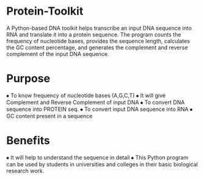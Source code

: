 # Protein-Toolkit
A Python-based DNA toolkit helps transcribe an input DNA sequence into RNA and translate it into a protein sequence. The program counts the frequency of nucleotide bases, provides the sequence length, calculates the GC content percentage, and generates the complement and reverse complement of the input DNA sequence.

# Purpose
⦁	To know frequency of nucleotide bases (A,G,C,T)
⦁	It will give Complement and Reverse Complement of input DNA
⦁	To convert DNA sequence into PROTEIN seq.
⦁	To convert input DNA sequence into RNA
⦁	GC content present in a sequence

# Benefits
⦁	It will help to understand the sequence in detail
⦁	This Python program can be used by students in universities and colleges in their basic biological research work.
